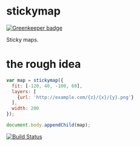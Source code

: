 # stickymap

[![Greenkeeper badge](https://badges.greenkeeper.io/tschaub/stickymap.svg)](https://greenkeeper.io/)

Sticky maps.

# the rough idea

```js
var map = stickymap({
  fit: [-120, 40, -100, 60],
  layers: [
    {url: 'http://example.com/{z}/{x}/{y}.png'}
  ],
  width: 200
});

document.body.appendChild(map);
```

[![Build Status](https://travis-ci.org/tschaub/stickymap.svg?branch=master)](https://travis-ci.org/tschaub/stickymap)
